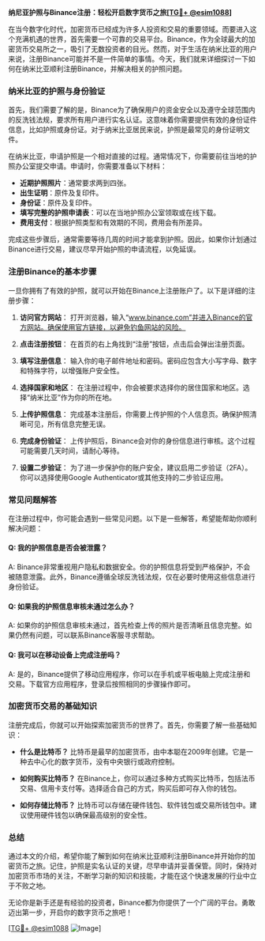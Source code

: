 **纳尼亚护照与Binance注册：轻松开启数字货币之旅[[TG💪+ @esim1088](https://t.me/s/esim1088)]**

在当今数字化时代，加密货币已经成为许多人投资和交易的重要领域。而要进入这个充满机遇的世界，首先需要一个可靠的交易平台。Binance，作为全球最大的加密货币交易所之一，吸引了无数投资者的目光。然而，对于生活在纳米比亚的用户来说，注册Binance可能并不是一件简单的事情。今天，我们就来详细探讨一下如何在纳米比亚顺利注册Binance，并解决相关的护照问题。

### 纳米比亚的护照与身份验证

首先，我们需要了解的是，Binance为了确保用户的资金安全以及遵守全球范围内的反洗钱法规，要求所有用户进行实名认证。这意味着你需要提供有效的身份证件信息，比如护照或身份证。对于纳米比亚居民来说，护照是最常见的身份证明文件。

在纳米比亚，申请护照是一个相对直接的过程。通常情况下，你需要前往当地的护照办公室提交申请。申请时，你需要准备以下材料：

- **近期护照照片**：通常要求两到四张。
- **出生证明**：原件及复印件。
- **身份证**：原件及复印件。
- **填写完整的护照申请表**：可以在当地护照办公室领取或在线下载。
- **费用支付**：根据护照类型和有效期的不同，费用会有所差异。

完成这些步骤后，通常需要等待几周的时间才能拿到护照。因此，如果你计划通过Binance进行交易，建议尽早开始护照的申请流程，以免延误。

### 注册Binance的基本步骤

一旦你拥有了有效的护照，就可以开始在Binance上注册账户了。以下是详细的注册步骤：

1. **访问官方网站**：
   打开浏览器，输入“www.binance.com”并进入Binance的官方网站。确保使用官方链接，以避免钓鱼网站的风险。

2. **点击注册按钮**：
   在首页的右上角找到“注册”按钮，点击后会弹出注册页面。

3. **填写注册信息**：
   输入你的电子邮件地址和密码。密码应包含大小写字母、数字和特殊字符，以增强账户安全性。

4. **选择国家和地区**：
   在注册过程中，你会被要求选择你的居住国家和地区。选择“纳米比亚”作为你的所在地。

5. **上传护照信息**：
   完成基本注册后，你需要上传护照的个人信息页。确保护照清晰可见，所有信息完整无误。

6. **完成身份验证**：
   上传护照后，Binance会对你的身份信息进行审核。这个过程可能需要几天时间，请耐心等待。

7. **设置二步验证**：
   为了进一步保护你的账户安全，建议启用二步验证（2FA）。你可以选择使用Google Authenticator或其他支持的二步验证应用。

### 常见问题解答

在注册过程中，你可能会遇到一些常见问题。以下是一些解答，希望能帮助你顺利解决问题：

#### Q: 我的护照信息是否会被泄露？
A: Binance非常重视用户隐私和数据安全。你的护照信息将受到严格保护，不会被随意泄露。此外，Binance遵循全球反洗钱法规，仅在必要时使用这些信息进行身份验证。

#### Q: 如果我的护照信息审核未通过怎么办？
A: 如果你的护照信息审核未通过，首先检查上传的照片是否清晰且信息完整。如果仍然有问题，可以联系Binance客服寻求帮助。

#### Q: 我可以在移动设备上完成注册吗？
A: 是的，Binance提供了移动应用程序，你可以在手机或平板电脑上完成注册和交易。下载官方应用程序，登录后按照相同的步骤操作即可。

### 加密货币交易的基础知识

注册完成后，你就可以开始探索加密货币的世界了。首先，你需要了解一些基础知识：

- **什么是比特币？**
  比特币是最早的加密货币，由中本聪在2009年创建。它是一种去中心化的数字货币，没有中央银行或政府控制。

- **如何购买比特币？**
  在Binance上，你可以通过多种方式购买比特币，包括法币交易、信用卡支付等。选择适合自己的方式，购买后即可存入你的钱包。

- **如何存储比特币？**
  比特币可以存储在硬件钱包、软件钱包或交易所钱包中。建议使用硬件钱包以确保最高级别的安全性。

### 总结

通过本文的介绍，希望你能了解到如何在纳米比亚顺利注册Binance并开始你的加密货币之旅。记住，护照是实名认证的关键，尽早申请并妥善保管。同时，保持对加密货币市场的关注，不断学习新的知识和技能，才能在这个快速发展的行业中立于不败之地。

无论你是新手还是有经验的投资者，Binance都为你提供了一个广阔的平台。勇敢迈出第一步，开启你的数字货币之旅吧！

[[TG💪+ @esim1088](https://t.me/s/esim1088) ![Image](https://i.postimg.cc/4NQfJmqS/Snipaste-2025-05-13-00-14-12.png)]